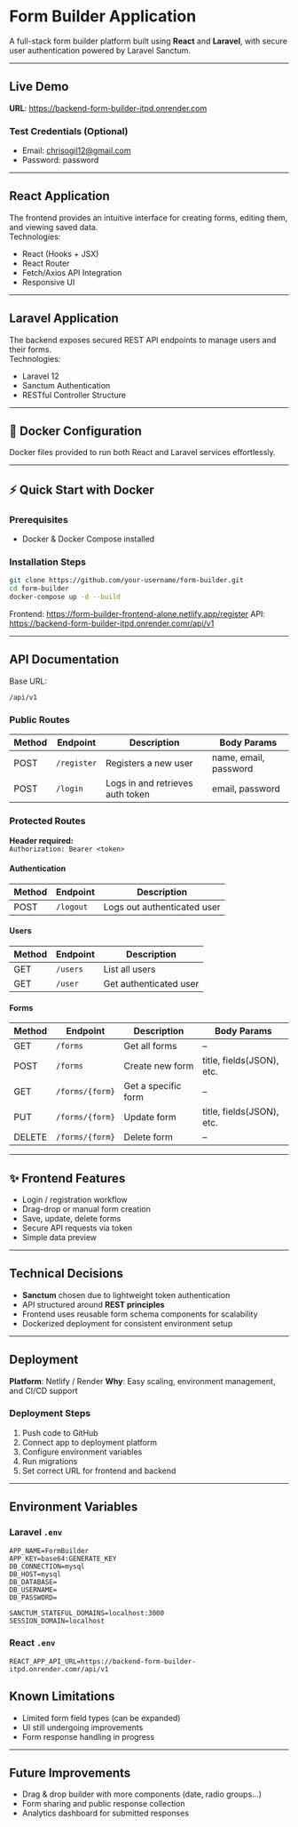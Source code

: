 # Form Builder Application

A full-stack form builder platform built using **React** and **Laravel**, with secure user authentication powered by Laravel Sanctum.

---

## Live Demo  
**URL**: https://backend-form-builder-itpd.onrender.com

### Test Credentials (Optional)
- Email: chrisogil12@gmail.com
- Password: password 

---

## React Application  
The frontend provides an intuitive interface for creating forms, editing them, and viewing saved data.  
Technologies:
- React (Hooks + JSX)
- React Router
- Fetch/Axios API Integration
- Responsive UI

---

## Laravel Application  
The backend exposes secured REST API endpoints to manage users and their forms.  
Technologies:
- Laravel 12
- Sanctum Authentication
- RESTful Controller Structure

---

## 🐳 Docker Configuration  
Docker files provided to run both React and Laravel services effortlessly.

---

## ⚡ Quick Start with Docker  

### Prerequisites
- Docker & Docker Compose installed

### Installation Steps
```bash
git clone https://github.com/your-username/form-builder.git
cd form-builder
docker-compose up -d --build
```

Frontend: https://form-builder-frontend-alone.netlify.app/register
API: https://backend-form-builder-itpd.onrender.comr/api/v1  

---

## API Documentation  

Base URL:
```
/api/v1
```

### Public Routes
| Method | Endpoint | Description | Body Params |
|--------|----------|-------------|-------------|
| POST | `/register` | Registers a new user | name, email, password |
| POST | `/login` | Logs in and retrieves auth token | email, password |

### Protected Routes  
**Header required:**  
`Authorization: Bearer <token>`

#### Authentication
| Method | Endpoint | Description |
|--------|----------|-------------|
| POST | `/logout` | Logs out authenticated user |

#### Users
| Method | Endpoint | Description |
|--------|----------|-------------|
| GET | `/users` | List all users |
| GET | `/user` | Get authenticated user |

#### Forms
| Method | Endpoint | Description | Body Params |
|--------|----------|-------------|-------------|
| GET | `/forms` | Get all forms | – |
| POST | `/forms` | Create new form | title, fields(JSON), etc. |
| GET | `/forms/{form}` | Get a specific form | – |
| PUT | `/forms/{form}` | Update form | title, fields(JSON), etc. |
| DELETE | `/forms/{form}` | Delete form | – |

---

## ✨ Frontend Features
- Login / registration workflow
- Drag-drop or manual form creation
- Save, update, delete forms
- Secure API requests via token
- Simple data preview

---

## Technical Decisions
- **Sanctum** chosen due to lightweight token authentication
- API structured around **REST principles**
- Frontend uses reusable form schema components for scalability
- Dockerized deployment for consistent environment setup

---

## Deployment  

**Platform**: Netlify / Render
**Why**: Easy scaling, environment management, and CI/CD support  

### Deployment Steps
1. Push code to GitHub  
2. Connect app to deployment platform  
3. Configure environment variables  
4. Run migrations  
5. Set correct URL for frontend and backend  

---

## Environment Variables  

### Laravel `.env`
```
APP_NAME=FormBuilder
APP_KEY=base64:GENERATE_KEY
DB_CONNECTION=mysql
DB_HOST=mysql
DB_DATABASE=
DB_USERNAME=
DB_PASSWORD=

SANCTUM_STATEFUL_DOMAINS=localhost:3000
SESSION_DOMAIN=localhost
```

### React `.env`
```
REACT_APP_API_URL=https://backend-form-builder-itpd.onrender.comr/api/v1 
```

## Known Limitations
- Limited form field types (can be expanded)
- UI still undergoing improvements
- Form response handling in progress

---

## Future Improvements
- Drag & drop builder with more components (date, radio groups...)
- Form sharing and public response collection
- Analytics dashboard for submitted responses
